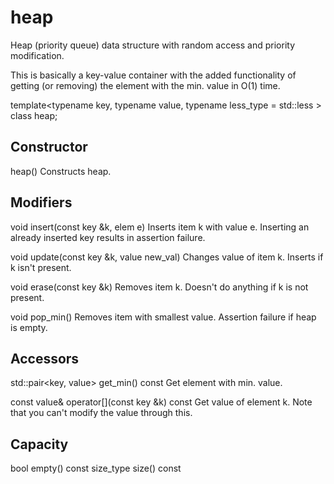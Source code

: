 heap
====

Heap (priority queue) data structure with random access and priority modification.

This is basically a key-value container with the added functionality of getting (or removing) the element with the min. value in O(1) time.

template<typename key, typename value,
         typename less_type = std::less<value> >
class heap;

Constructor
-----------

heap()
Constructs heap.


Modifiers
---------

void insert(const key &k, elem e)
Inserts item k with value e.
Inserting an already inserted key results in assertion failure.

void update(const key &k, value new_val)
Changes value of item k. Inserts if k isn't present.

void erase(const key &k)
Removes item k. Doesn't do anything if k is not present.

void pop_min()
Removes item with smallest value.
Assertion failure if heap is empty.


Accessors
--------

std::pair<key, value> get_min() const
Get element with min. value.

const value& operator[](const key &k) const
Get value of element k.
Note that you can't modify the value through this.


Capacity
--------

bool empty() const
size_type size() const

